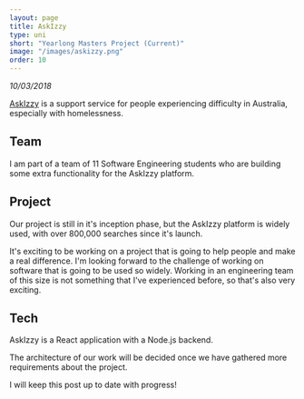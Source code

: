 ```yaml
---
layout: page
title: AskIzzy
type: uni
short: "Yearlong Masters Project (Current)"
image: "/images/askizzy.png"
order: 10
---
```


*10/03/2018*

[AskIzzy](https://askizzy.org.au/) is a support service for people experiencing
difficulty in Australia, especially with homelessness.

## Team

I am part of a team of 11 Software Engineering students who are building some
extra functionality for the AskIzzy platform.

## Project

Our project is still in it's inception phase, but the AskIzzy platform is
widely used, with over 800,000 searches since it's launch.

It's exciting to be working on a project that is going to help people and make
a real difference. I'm looking forward to the challenge of working on software
that is going to be used so widely. Working in an engineering team of this
size is not something that I've experienced before, so that's also very
exciting.

## Tech

AskIzzy is a React application with a Node.js backend.

The architecture of our work will be decided once we have gathered more
requirements about the project.

I will keep this post up to date with progress!
